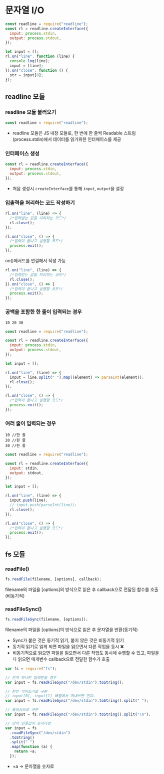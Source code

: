 # 문자열 I/O

```js
const readline = require("readline");
const rl = readline.createInterface({
  input: process.stdin,
  output: process.stdout,
});

let input = [];
rl.on("line", function (line) {
  console.log(line);
  input = [line];
}).on("close", function () {
  str = input[0];
});
```

## readline 모듈

### readline 모듈 불러오기

```js
const readline = require("readline");
```

- readline 모듈은 JS 내장 모듈로, 한 번에 한 줄씩 Readable 스트림(process.stdin)에서 데이터를 읽기위한 인터페이스를 제공

### 인터페이스 생성

```js
const rl = readline.createInterface({
  input: process.stdin,
  output: process.stdout,
});
```

- 처음 생성시 `createInterface`를 통해 `input`, `output`을 설정

### 입출력을 처리하는 코드 작성하기

```js
rl.on("line", (line) => {
  /*입력받는 값을 처리하는 코드*/
  rl.close();
});

rl.on("close", () => {
  /*입력이 끝나고 실행할 코드*/
  process.exit();
});
```

on()메서드를 연결해서 작성 가능

```js
rl.on("line", (line) => {
  /*입력받는 값을 처리하는 코드*/
  rl.close();
}).on("close", () => {
  /*입력이 끝나고 실행할 코드*/
  process.exit();
});
```

### 공백을 포함한 한 줄이 입력되는 경우

`10 20 30`

```js
const readline = require("readline");

const rl = readline.createInterface({
  input: process.stdin,
  output: process.stdout,
});

let input = [];

rl.on("line", (line) => {
  input = line.split(" ").map((element) => parseInt(element));
  rl.close();
});

rl.on("close", () => {
  /*입력이 끝나고 실행할 코드*/
  process.exit();
});
```

### 여러 줄이 입력되는 경우

```
10 //한 줄
20 //한 줄
30 //한 줄
```

```js
const readline = require("readline");

const rl = readline.createInterface({
  input: stdin,
  output: stdout,
});

let input = [];

rl.on("line", (line) => {
  input.push(line);
  // input.push(parseInt(line));
  rl.close();
});

rl.on("close", () => {
  /*입력이 끝나고 실행할 코드*/
  process.exit();
});
```

## fs 모듈

### readFile()

```js
fs.readFile(filename, [options], callback);
```

filename의 파일을 [options]의 방식으로 읽은 후 callback으로 전달된 함수를 호출 (비동기적)

### readFileSync()

```js
fs.readFileSync(filename, [options]);
```

filename의 파일을 [options]의 방식으로 읽은 후 문자열을 반환(동기적)

- Sync가 붙은 것은 동기적 읽기, 붙지 않은 것은 비동기적 읽기
- 동기적 읽기로 읽게 되면 파일을 읽으면서 다른 작업을 동시 ❌
- 비동기적으로 읽으면 파일을 읽으면서 다른 작업도 동시에 수행할 수 있고,
  파일을 다 읽으면 매개변수 callback으로 전달한 함수가 호출

```js
var fs = require("fs");

// 문자 하나만 입력받을 경우
var input = fs.readFileSync("/dev/stdin").toString();

// 한칸 띄어쓰기로 구분
// input[0], input[1] 배열에서 꺼내쓰면 된다.
var input = fs.readFileSync("/dev/stdin").toString().split(" ");

// 줄바꿈으로 구분
var input = fs.readFileSync("/dev/stdin").toString().split("\n");

// 만약 인풋값이 숫자라면
var input = fs
  .readFileSync("/dev/stdin")
  .toString()
  .split(" ")
  .map(function (a) {
    return +a;
  });
```

- +a -> 문자열을 숫자로
